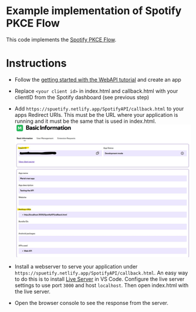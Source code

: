 # Example implementation of Spotify PKCE Flow
This code implements the [Spotify PKCE Flow](https://developer.spotify.com/documentation/web-api/tutorials/code-pkce-flow).

# Instructions
- Follow the [getting started with the WebAPI tutorial](https://developer.spotify.com/documentation/web-api/tutorials/getting-started) and create an app
- Replace `<your client id>` in index.html and callback.html with your clientID from the Spotify dashboard (see previous step)
- Add `https://spuetify.netlify.app/SpotifyAPI/callback.html` to your apps Redirect URIs. This must be the URL where your application is running and it must be the same that is used in index.html.
   ![](./assets/spotify%20app.jpg)

- Install a webserver to serve your application under `https://spuetify.netlify.app/SpotifyAPI/callback.html`. An easy way to do this is to install [Live Server](https://marketplace.visualstudio.com/items?itemName=ritwickdey.LiveServer) in VS Code. Configure the live server settings to use port `3000` and host `localhost`. Then open index.html with the live server.
- Open the browser console to see the response from the server.